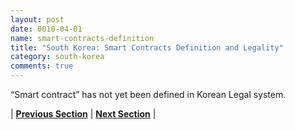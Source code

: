 ```yaml
---
layout: post
date: 0010-04-01
name: smart-contracts-definition
title: "South Korea: Smart Contracts Definition and Legality"
category: south-korea
comments: true
---
```


“Smart contract” has not yet been defined in Korean Legal system.


| **[Previous Section]( https://neo-project.github.io/global-blockchain-compliance-hub//south-korea/south-korea-final-liability.html)** | **[Next Section]( https://neo-project.github.io/global-blockchain-compliance-hub//south-korea/south-korea-dispute-resolution.html)** |
